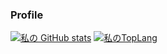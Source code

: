 ### Profile

[![私の GitHub stats](https://github-readme-stats.vercel.app/api?username=matsunagadaiki151)](https://github.com/anuraghazra/github-readme-stats?count_private=true&show_icons=true&theme=radical)
[![私のTopLang](https://github-readme-stats.vercel.app/api/top-langs/?username=matsunagadaiki151&layout=compact)](https://github.com/anuraghazra/github-readme-stats/)
